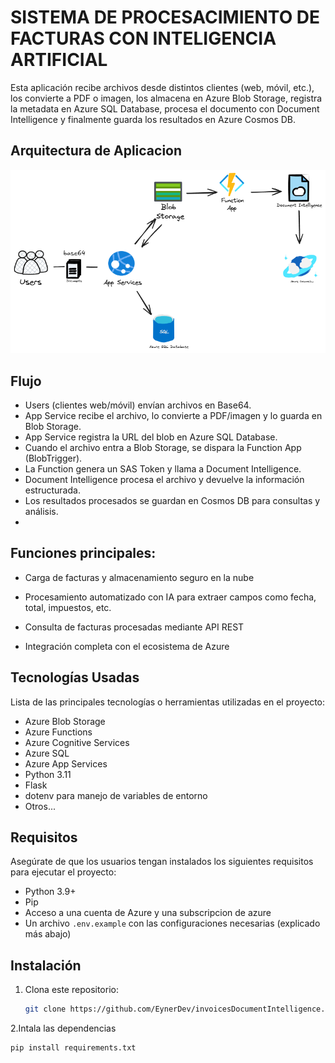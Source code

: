 # SISTEMA DE PROCESACIMIENTO DE FACTURAS CON INTELIGENCIA ARTIFICIAL
Esta aplicación recibe archivos desde distintos clientes (web, móvil, etc.), los convierte a PDF o imagen, los almacena en Azure Blob Storage, registra la metadata en Azure SQL Database, procesa el documento con Document Intelligence y finalmente guarda los resultados en Azure Cosmos DB.

## Arquitectura de Aplicacion
![Arquitectura de la aplicacion](samples/Untitled-2025-09-16-0115.png)

## Flujo
- Users (clientes web/móvil) envían archivos en Base64.
- App Service recibe el archivo, lo convierte a PDF/imagen y lo guarda en Blob Storage.
- App Service registra la URL del blob en Azure SQL Database.
- Cuando el archivo entra a Blob Storage, se dispara la Function App (BlobTrigger).
- La Function genera un SAS Token y llama a Document Intelligence.
- Document Intelligence procesa el archivo y devuelve la información estructurada.
- Los resultados procesados se guardan en Cosmos DB para consultas y análisis.
- 
## Funciones principales:

-  Carga de facturas y almacenamiento seguro en la nube
   
- Procesamiento automatizado con IA para extraer campos como fecha, total, impuestos, etc.
   
- Consulta de facturas procesadas mediante API REST
   
- Integración completa con el ecosistema de Azure

## Tecnologías Usadas

Lista de las principales tecnologías o herramientas utilizadas en el proyecto:
- Azure Blob Storage
- Azure Functions
- Azure Cognitive Services
- Azure SQL
- Azure App Services
- Python 3.11
- Flask
- dotenv para manejo de variables de entorno
- Otros...



## Requisitos

Asegúrate de que los usuarios tengan instalados los siguientes requisitos para ejecutar el proyecto:

- Python 3.9+
- Pip
- Acceso a una cuenta de Azure y una subscripcion de azure 
- Un archivo `.env.example` con las configuraciones necesarias (explicado más abajo)

## Instalación

1. Clona este repositorio:
   ```bash
   git clone https://github.com/EynerDev/invoicesDocumentIntelligence.git

2.Intala las dependencias
  ```bash
  pip install requirements.txt




  
